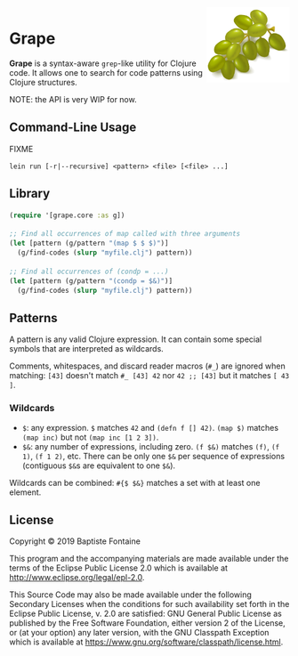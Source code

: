 <img align="right" width="150" src="./doc/grapes.png"/>

# Grape
**Grape** is a syntax-aware `grep`-like utility for Clojure code. It allows one
to search for code patterns using Clojure structures.

NOTE: the API is very WIP for now.

## Command-Line Usage

FIXME
```
lein run [-r|--recursive] <pattern> <file> [<file> ...]
```

## Library

```clojure
(require '[grape.core :as g])

;; Find all occurrences of map called with three arguments
(let [pattern (g/pattern "(map $ $ $)")]
  (g/find-codes (slurp "myfile.clj") pattern))

;; Find all occurrences of (condp = ...)
(let [pattern (g/pattern "(condp = $&)")]
  (g/find-codes (slurp "myfile.clj") pattern))
```

## Patterns
A pattern is any valid Clojure expression. It can contain some special symbols
that are interpreted as wildcards.

Comments, whitespaces, and discard reader macros (`#_`) are ignored when
matching: `[43]` doesn't match `#_ [43] 42` nor `42 ;; [43]` but it matches
`[ 43 ]`.

### Wildcards
* `$`: any expression. `$` matches `42` and `(defn f [] 42)`. `(map $)` matches
       `(map inc)` but not `(map inc [1 2 3])`.
* `$&`: any number of expressions, including zero. `(f $&)` matches `(f)`,
        `(f 1)`, `(f 1 2)`, etc. There can be only one `$&` per sequence of
        expressions (contiguous `$&`s are equivalent to one `$&`).

Wildcards can be combined: `#{$ $&}` matches a set with at least one element.

## License

Copyright © 2019 Baptiste Fontaine

This program and the accompanying materials are made available under the terms
of the Eclipse Public License 2.0 which is available at
http://www.eclipse.org/legal/epl-2.0.

This Source Code may also be made available under the following Secondary
Licenses when the conditions for such availability set forth in the Eclipse
Public License, v. 2.0 are satisfied: GNU General Public License as published
by the Free Software Foundation, either version 2 of the License, or (at your
option) any later version, with the GNU Classpath Exception which is available
at https://www.gnu.org/software/classpath/license.html.
